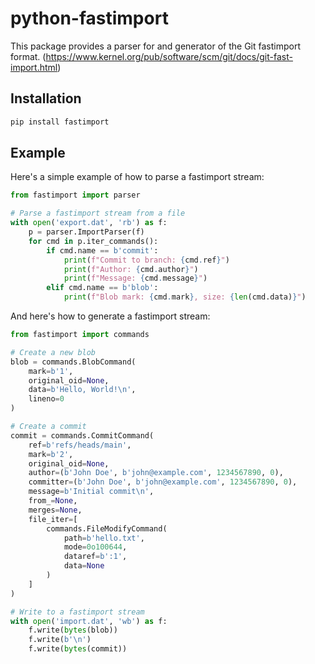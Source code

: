 python-fastimport
=================

This package provides a parser for and generator of the Git fastimport format.
(https://www.kernel.org/pub/software/scm/git/docs/git-fast-import.html)

## Installation

```bash
pip install fastimport
```

## Example

Here's a simple example of how to parse a fastimport stream:

```python
from fastimport import parser

# Parse a fastimport stream from a file
with open('export.dat', 'rb') as f:
    p = parser.ImportParser(f)
    for cmd in p.iter_commands():
        if cmd.name == b'commit':
            print(f"Commit to branch: {cmd.ref}")
            print(f"Author: {cmd.author}")
            print(f"Message: {cmd.message}")
        elif cmd.name == b'blob':
            print(f"Blob mark: {cmd.mark}, size: {len(cmd.data)}")
```

And here's how to generate a fastimport stream:

```python
from fastimport import commands

# Create a new blob
blob = commands.BlobCommand(
    mark=b'1',
    original_oid=None,
    data=b'Hello, World!\n',
    lineno=0
)

# Create a commit
commit = commands.CommitCommand(
    ref=b'refs/heads/main',
    mark=b'2',
    original_oid=None,
    author=(b'John Doe', b'john@example.com', 1234567890, 0),
    committer=(b'John Doe', b'john@example.com', 1234567890, 0),
    message=b'Initial commit\n',
    from_=None,
    merges=None,
    file_iter=[
        commands.FileModifyCommand(
            path=b'hello.txt',
            mode=0o100644,
            dataref=b':1',
            data=None
        )
    ]
)

# Write to a fastimport stream
with open('import.dat', 'wb') as f:
    f.write(bytes(blob))
    f.write(b'\n')
    f.write(bytes(commit))
```
